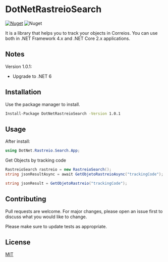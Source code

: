 # DotNetRastreioSearch

[![Nuget](https://img.shields.io/nuget/v/DotNetRastreioSearch)](https://www.nuget.org/packages/DotNetRastreioSearch/) ![Nuget](https://img.shields.io/nuget/dt/DotNetRastreioSearch)

It is a library that helps you to track your objects in Correios.
You can use both in .NET Framework 4.x and .NET Core 2.x applications.

## Notes
Version 1.0.1:

- Upgrade to .NET 6

## Installation

Use the package manager to install.

```bash
Install-Package DotNetRastreioSearch -Version 1.0.1
```

## Usage

After install:
```C#
using DotNet.Rastreio.Search.App;
```
Get Objects by tracking code
```C#
RastreioSearch rastreio = new RastreioSearch();
string jsonResultAsync = await GetObjetoRastreioAsync("trackingCode");

string jsonResult = GetObjetoRastreio("trackingCode");
```

## Contributing
Pull requests are welcome. For major changes, please open an issue first to discuss what you would like to change.

Please make sure to update tests as appropriate.

## License
[MIT](https://choosealicense.com/licenses/mit/)
